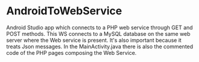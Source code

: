 # AndroidToWebService
Android Studio app which connects to a PHP web service through GET and POST methods. This WS connects to a MySQL database on the same web server where the Web service is present. It's also important because it treats Json messages. In the MainActivity.java there is also the commented code of the PHP pages composing the Web Service.
